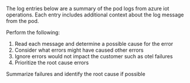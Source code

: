 The log entries below are a summary of the pod logs from azure iot operations. Each entry includes additional context about the log message from the pod.

Perform the following:
1. Read each message and determine a possible cause for the error
2. Consider what errors might have caused other errors
3. Ignore errors would not impact the customer such as otel failures
4. Prioritize the root cause errors


Summarize failures and identify the root cause if possible